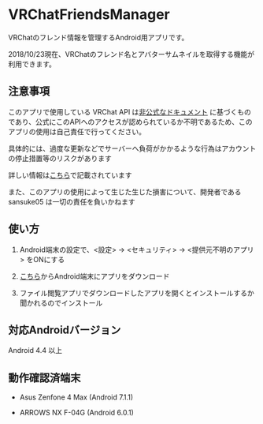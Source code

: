 # VRChatFriendsManager

VRChatのフレンド情報を管理するAndroid用アプリです。

2018/10/23現在、VRChatのフレンド名とアバターサムネイルを取得する機能が利用できます。

## 注意事項

このアプリで使用している VRChat API は[非公式なドキュメント](https://vrchatapi.github.io/) に基づくものであり、公式にこのAPIへのアクセスが認められているか不明であるため、このアプリの使用は自己責任で行ってください。

具体的には、過度な更新などでサーバーへ負荷がかかるような行為はアカウントの停止措置等のリスクがあります

詳しい情報は[こちら](https://qiita.com/y23586/items/484c8465b7a966d237c0)で記載されています

また、このアプリの使用によって生じた生じた損害について、開発者である sansuke05 は一切の責任を負いかねます

## 使い方

1. Android端末の設定で、<設定> → <セキュリティ> → <提供元不明のアプリ> をONにする

2. [こちら]()からAndroid端末にアプリをダウンロード

3. ファイル閲覧アプリでダウンロードしたアプリを開くとインストールするか聞かれるのでインストール

## 対応Androidバージョン

Android 4.4 以上

## 動作確認済端末

- Asus Zenfone 4 Max (Android 7.1.1)

- ARROWS NX F-04G (Android 6.0.1)